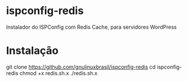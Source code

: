 # ispconfig-redis

Instalador do ISPConfig com Redis Cache, para servidores WordPress

# Instalação

git clone https://github.com/gnulinuxbrasil/ispconfig-redis
cd ispconfig-redis
chmod +x redis.sh.x
./redis.sh.x
